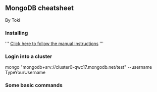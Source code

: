 ## MongoDB cheatsheet
By Toki
### Installing

'''
[Click here to follow the manual instructions](https://dangphongvanthanh.wordpress.com/2017/06/12/add-mongos-bin-folder-to-the-path-environment-variable/)
'''

### Login into a cluster
mongo "mongodb+srv://cluster0-qwc17.mongodb.net/test" --username TypeYourUsername

### Some basic commands

